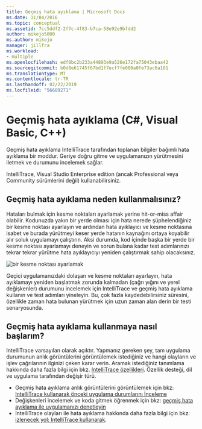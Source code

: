 ```yaml
---
title: Geçmiş hata ayıklama | Microsoft Docs
ms.date: 11/04/2016
ms.topic: conceptual
ms.assetid: 7cc5ddf2-2f7c-4f83-b7ca-58e92e9bfdd2
author: mikejo5000
ms.author: mikejo
manager: jillfra
ms.workload:
- multiple
ms.openlocfilehash: edf0bc2b233a44893e9a526e172fa75043ebaa42
ms.sourcegitcommit: b0d8e61745f67bd1f7ecf7fe080a0fe73ac6a181
ms.translationtype: MT
ms.contentlocale: tr-TR
ms.lasthandoff: 02/22/2019
ms.locfileid: "56689271"
---
```

# <a name="historical-debugging-c-visual-basic-c"></a>Geçmiş hata ayıklama (C#, Visual Basic, C++)

Geçmiş hata ayıklama IntelliTrace tarafından toplanan bilgiler bağımlı hata ayıklama bir moddur. Geriye doğru gitme ve uygulamanızın yürütmesini iletmek ve durumunu incelemek sağlar.

 IntelliTrace, Visual Studio Enterprise edition (ancak Professional veya Community sürümlerini değil) kullanabilirsiniz.

## <a name="why-use-historical-debugging"></a>Geçmiş hata ayıklama neden kullanmalısınız?

 Hataları bulmak için kesme noktaları ayarlamak yerine hit-or-miss affair olabilir. Kodunuzda yakın bir yerde olması için hata nerede şüphelendiğiniz bir kesme noktası ayarlayın ve ardından hata ayıklayıcı ve kesme noktasına isabet ve burada yürütmeyi keser yerde hatanın kaynağını ortaya koyabilir alır soluk uygulamayı çalıştırın. Aksi durumda, kod içinde başka bir yerde bir kesme noktası ayarlamayı deneyin ve sorun bulana kadar test adımlarınızı tekrar tekrar yürütme hata ayıklayıcıyı yeniden çalıştırmak sahip olacaksınız.

 ![bir kesme noktası ayarlamak](../debugger/media/breakpointprocesa.png "BreakpointProcesa")

 Geçici uygulamanızdaki dolaşan ve kesme noktaları ayarlayın, hata ayıklamayı yeniden başlatmak zorunda kalmadan (çağrı yığını ve yerel değişkenler) durumunu incelemek için IntelliTrace ve geçmiş hata ayıklama kullanın ve test adımları yineleyin. Bu, çok fazla kaydedebilirsiniz süresini, özellikle zaman hata bulunan yürütmek için uzun zaman alan derin bir testi senaryosunda.

## <a name="how-do-i-start-using-historical-debugging"></a>Geçmiş hata ayıklama kullanmaya nasıl başlarım?

 IntelliTrace varsayılan olarak açıktır. Yapmanız gereken şey, tam uygulama durumunun anlık görüntülerini görüntülemek istediğiniz ve hangi olayların ve işlev çağrılarının ilginizi çeken karar verin. Aramak istediğiniz tanımlama hakkında daha fazla bilgi için bkz. [IntelliTrace özellikleri](../debugger/intellitrace-features.md). Özellik desteği, dil ve uygulama tarafından değişir türü.

 - Geçmiş hata ayıklama anlık görüntülerini görüntülemek için bkz: [IntelliTrace kullanarak önceki uygulama durumlarını İnceleme](../debugger/view-historical-application-state.md)
 - Değişkenleri incelemek ve koda gitmek öğrenmek için bkz: [geçmiş hata ayıklama ile uygulamanızı denetleyin](../debugger/historical-debugging-inspect-app.md)
 - IntelliTrace olayları ile hata ayıklama hakkında daha fazla bilgi için bkz: [izlenecek yol: IntelliTrace kullanarak](../debugger/walkthrough-using-intellitrace.md).
